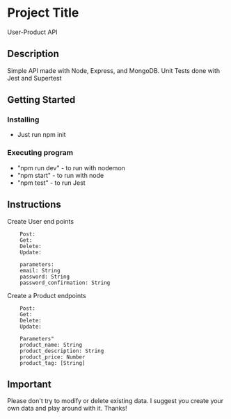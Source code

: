 # Project Title

User-Product API

## Description

Simple API made with Node, Express, and MongoDB. Unit Tests done with Jest and Supertest

## Getting Started

### Installing

* Just run npm init

### Executing program

* "npm run dev" - to run with nodemon
* "npm start" - to run with node
* "npm test" - to run Jest

## Instructions

Create User end points

```
    Post:
    Get:
    Delete:
    Update:

    parameters:
    email: String
    password: String
    password_confirmation: String
```

Create a Product endpoints

```
    Post:
    Get:
    Delete:
    Update:

    Parameters"
    product_name: String
    product_description: String
    product_price: Number
    product_tag: [String]

```

## Important

Please don't try to modify or delete existing data. I suggest you create your own data and play around with it. Thanks!